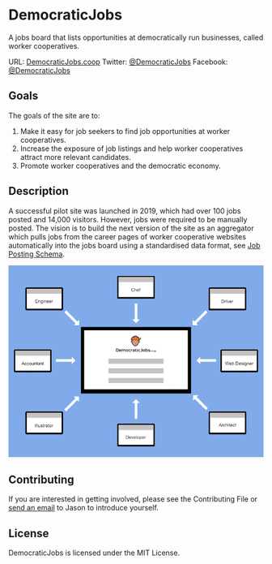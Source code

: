 # DemocraticJobs
A jobs board that lists opportunities at democratically run businesses, called worker cooperatives.

URL: [DemocraticJobs.coop](https://www.DemocraticJobs.coop/)
Twitter: [@DemocraticJobs](https://twitter.com/democraticjobs)
Facebook: [@DemocraticJobs](https://www.facebook.com/DemocraticJobs/)

## Goals
The goals of the site are to:

1. Make it easy for job seekers to find job opportunities at worker cooperatives. 
2. Increase the exposure of job listings and help worker cooperatives attract more relevant candidates.
3. Promote worker cooperatives and the democratic economy.

## Description
A successful pilot site was launched in 2019, which had over 100 jobs posted and 14,000 visitors. However, jobs were required to be manually posted. The vision is to build the next version of the site as an aggregator which pulls jobs from the career pages of worker cooperative websites automatically into the jobs board using a standardised data format, see [Job Posting Schema](https://schema.org/JobPosting).

![GitHub Logo](/images/democratic-jobs-concept.png)

## Contributing
If you are interested in getting involved, please see the Contributing File or [send an email](https://mailhide.io/e/y1gFFwQJ) to Jason  to introduce yourself.

## License
DemocraticJobs is licensed under the MIT License.
